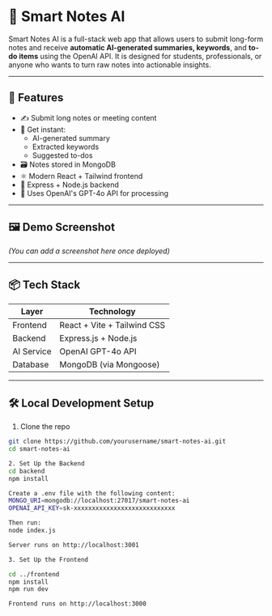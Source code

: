 # 🧠 Smart Notes AI

Smart Notes AI is a full-stack web app that allows users to submit long-form notes and receive **automatic AI-generated summaries, keywords**, and **to-do items** using the OpenAI API. It is designed for students, professionals, or anyone who wants to turn raw notes into actionable insights.

---

## 🚀 Features

- ✍️ Submit long notes or meeting content
- 🧠 Get instant:
  - AI-generated summary
  - Extracted keywords
  - Suggested to-dos
- 🗃️ Notes stored in MongoDB
- ⚛️ Modern React + Tailwind frontend
- 🔧 Express + Node.js backend
- 🔌 Uses OpenAI's GPT-4o API for processing

---

## 🖼️ Demo Screenshot

*(You can add a screenshot here once deployed)*

---

## 📦 Tech Stack

| Layer       | Technology                  |
|-------------|-----------------------------|
| Frontend    | React + Vite + Tailwind CSS |
| Backend     | Express.js + Node.js        |
| AI Service  | OpenAI GPT-4o API           |
| Database    | MongoDB (via Mongoose)      |

---

## 🛠️ Local Development Setup

1. Clone the repo

```bash
git clone https://github.com/yourusername/smart-notes-ai.git
cd smart-notes-ai

2. Set Up the Backend
cd backend
npm install

Create a .env file with the following content:
MONGO_URI=mongodb://localhost:27017/smart-notes-ai
OPENAI_API_KEY=sk-xxxxxxxxxxxxxxxxxxxxxxxxxxxx

Then run:
node index.js

Server runs on http://localhost:3001

3. Set Up the Frontend

cd ../frontend
npm install
npm run dev

Frontend runs on http://localhost:3000
